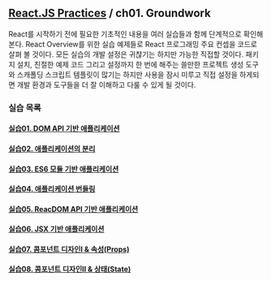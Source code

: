 ## [React.JS Practices](https://github.com/kickscar-javascript/react-practices) / ch01. Groundwork

  React를 시작하기 전에 필요한 기초적인 내용을 여러 실습들과 함께 단계적으로 확인해 본다. React Overview를 위한 실습 예제들로 React 프로그래밍 주요 컨셉을 코드로 살펴 볼 것이다. 모든 실습의 개발 설정은 귀챦기는 하지만 가능한 직접할 것이다.
  패키지 설치, 친절한 예제 코드 그리고 설정까지 한 번에 해주는 쓸만한 프로젝트 생성 도구와 스캐폴딩 스크립트 템플릿이 많기는 하지만 사용을 잠시 미루고 직접 설정을 하게되면 개발 환경과 도구들을  더 잘 이해하고 다룰 수 있게 될 것이다. 

### 실습 목록

#### [실습01. DOM API 기반 애플리케이션](https://github.com/kickscar-javascript/react-practices/tree/master/ch01/practice01)
#### [실습02. 애플리케이션의 분리](https://github.com/kickscar-javascript/react-practices/tree/master/ch01/practice02)
#### [실습03. ES6 모듈 기반 애플리케이션](https://github.com/kickscar-javascript/react-practices/tree/master/ch01/practice03)
#### [실습04. 애플리케이션 번들링](https://github.com/kickscar-javascript/react-practices/tree/master/ch01/practice04)
#### [실습05. ReacDOM API 기반 애플리케이션](https://github.com/kickscar-javascript/react-practices/tree/master/ch01/practice05)  
#### [실습06. JSX 기반 애플리케이션](https://github.com/kickscar-javascript/react-practices/tree/master/ch01/practice06)
#### [실습07. 콤포넌트 디자인I &amp; 속성(Props)](https://github.com/kickscar-javascript/react-practices/tree/master/ch01/practice07)
#### [실습08. 콤포넌트 디자인II &amp; 상태(State)](https://github.com/kickscar-javascript/react-practices/tree/master/ch01/practice08)